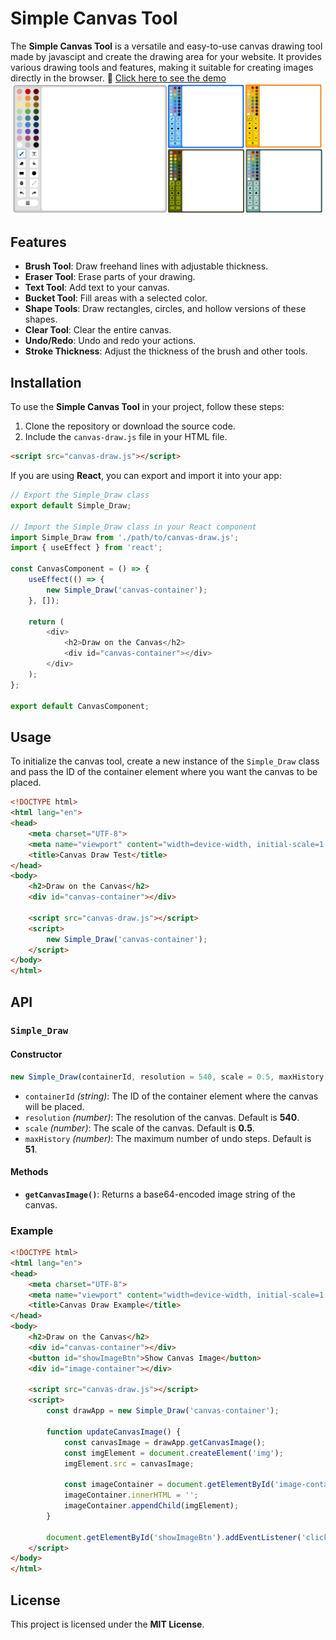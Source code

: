 # Simple Canvas Tool

The **Simple Canvas Tool** is a versatile and easy-to-use canvas drawing tool made by javascipt and create the drawing area for your website. It provides various drawing tools and features, making it suitable for creating images directly in the browser.
🎨 [Click here to see the demo](https://ianthefish.github.io/simple-canvas-tool/)
![image](./img/canvas_photo.png)

## Features

- **Brush Tool**: Draw freehand lines with adjustable thickness.
- **Eraser Tool**: Erase parts of your drawing.
- **Text Tool**: Add text to your canvas.
- **Bucket Tool**: Fill areas with a selected color.
- **Shape Tools**: Draw rectangles, circles, and hollow versions of these shapes.
- **Clear Tool**: Clear the entire canvas.
- **Undo/Redo**: Undo and redo your actions.
- **Stroke Thickness**: Adjust the thickness of the brush and other tools.

## Installation

To use the **Simple Canvas Tool** in your project, follow these steps:

1. Clone the repository or download the source code.
2. Include the `canvas-draw.js` file in your HTML file.

```html
<script src="canvas-draw.js"></script>
```

If you are using **React**, you can export and import it into your app:

```javascript
// Export the Simple_Draw class
export default Simple_Draw;

// Import the Simple_Draw class in your React component
import Simple_Draw from './path/to/canvas-draw.js';
import { useEffect } from 'react';

const CanvasComponent = () => {
    useEffect(() => {
        new Simple_Draw('canvas-container');
    }, []);

    return (
        <div>
            <h2>Draw on the Canvas</h2>
            <div id="canvas-container"></div>
        </div>
    );
};

export default CanvasComponent;
```

## Usage

To initialize the canvas tool, create a new instance of the `Simple_Draw` class and pass the ID of the container element where you want the canvas to be placed.

```html
<!DOCTYPE html>
<html lang="en">
<head>
    <meta charset="UTF-8">
    <meta name="viewport" content="width=device-width, initial-scale=1.0">
    <title>Canvas Draw Test</title>
</head>
<body>
    <h2>Draw on the Canvas</h2>
    <div id="canvas-container"></div>

    <script src="canvas-draw.js"></script>
    <script>
        new Simple_Draw('canvas-container');
    </script>
</body>
</html>
```

## API

### `Simple_Draw`

#### Constructor

```javascript
new Simple_Draw(containerId, resolution = 540, scale = 0.5, maxHistory = 51)
```

- `containerId` *(string)*: The ID of the container element where the canvas will be placed.
- `resolution` *(number)*: The resolution of the canvas. Default is **540**.
- `scale` *(number)*: The scale of the canvas. Default is **0.5**.
- `maxHistory` *(number)*: The maximum number of undo steps. Default is **51**.

#### Methods

- **`getCanvasImage()`**: Returns a base64-encoded image string of the canvas.

### Example

```html
<!DOCTYPE html>
<html lang="en">
<head>
    <meta charset="UTF-8">
    <meta name="viewport" content="width=device-width, initial-scale=1.0">
    <title>Canvas Draw Example</title>
</head>
<body>
    <h2>Draw on the Canvas</h2>
    <div id="canvas-container"></div>
    <button id="showImageBtn">Show Canvas Image</button>
    <div id="image-container"></div>

    <script src="canvas-draw.js"></script>
    <script>
        const drawApp = new Simple_Draw('canvas-container');

        function updateCanvasImage() {
            const canvasImage = drawApp.getCanvasImage();
            const imgElement = document.createElement('img');
            imgElement.src = canvasImage;
            
            const imageContainer = document.getElementById('image-container');
            imageContainer.innerHTML = '';
            imageContainer.appendChild(imgElement);
        }

        document.getElementById('showImageBtn').addEventListener('click', updateCanvasImage);
    </script>
</body>
</html>
```

## License

This project is licensed under the **MIT License**.

